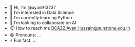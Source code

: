 - 👋 Hi, I’m @ayan913737
- 👀 I’m interested in Data Science
- 🌱 I’m currently learning Python
- 💞️ I’m looking to collaborate on AI
- 📫 How to reach me BCA22.Ayan.Hussain@sunstone.edu.in
- 😄 Pronouns: ...
- ⚡ Fun fact: ...

<!---
ayan913737/ayan913737 is a ✨ special ✨ repository because its `README.md` (this file) appears on your GitHub profile.
You can click the Preview link to take a look at your changes.
--->
